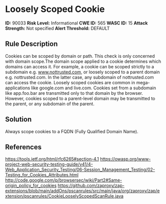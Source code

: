 
# Loosely Scoped Cookie

**ID:** 90033
**Risk Level:** Informational
**CWE ID:** 565
**WASC ID:** 15
**Attack Strength:** Not specified
**Alert Threshold:** DEFAULT

## Rule Description
Cookies can be scoped by domain or path. This check is only concerned with domain scope.The domain scope applied to a cookie determines which domains can access it. For example, a cookie can be scoped strictly to a subdomain e.g. www.nottrusted.com, or loosely scoped to a parent domain e.g. nottrusted.com. In the latter case, any subdomain of nottrusted.com can access the cookie. Loosely scoped cookies are common in mega-applications like google.com and live.com. Cookies set from a subdomain like app.foo.bar are transmitted only to that domain by the browser. However, cookies scoped to a parent-level domain may be transmitted to the parent, or any subdomain of the parent.

## Solution
Always scope cookies to a FQDN (Fully Qualified Domain Name).

## References
https://tools.ietf.org/html/rfc6265#section-4.1
https://owasp.org/www-project-web-security-testing-guide/v41/4-Web_Application_Security_Testing/06-Session_Management_Testing/02-Testing_for_Cookies_Attributes.html
http://code.google.com/p/browsersec/wiki/Part2#Same-origin_policy_for_cookies
https://github.com/zaproxy/zap-extensions/blob/main/addOns/pscanrules/src/main/java/org/zaproxy/zap/extension/pscanrules/CookieLooselyScopedScanRule.java
